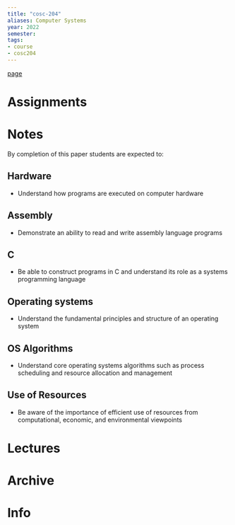 ```yaml
---
title: "cosc-204"
aliases: Computer Systems
year: 2022
semester: 
tags: 
- course
- cosc204
---
```


[page](https://cosc204.cspages.otago.ac.nz)

# Assignments

# Notes
By completion of this paper students are expected to:

## Hardware
- Understand how programs are executed on computer hardware

## Assembly
- Demonstrate an ability to read and write assembly language programs

## C
- Be able to construct programs in C and understand its role as a systems programming language

## Operating systems
- Understand the fundamental principles and structure of an operating system

## OS Algorithms
- Understand core operating systems algorithms such as process scheduling and resource allocation and management

## Use of Resources
- Be aware of the importance of efficient use of resources from computational, economic, and environmental viewpoints

# Lectures

# Archive

# Info


